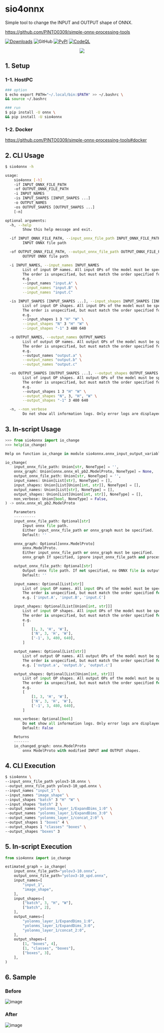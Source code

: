 # sio4onnx
Simple tool to change the INPUT and OUTPUT shape of ONNX.

https://github.com/PINTO0309/simple-onnx-processing-tools

[![Downloads](https://static.pepy.tech/personalized-badge/sio4onnx?period=total&units=none&left_color=grey&right_color=brightgreen&left_text=Downloads)](https://pepy.tech/project/sio4onnx) ![GitHub](https://img.shields.io/github/license/PINTO0309/sio4onnx?color=2BAF2B) [![PyPI](https://img.shields.io/pypi/v/sio4onnx?color=2BAF2B)](https://pypi.org/project/sio4onnx/) [![CodeQL](https://github.com/PINTO0309/sio4onnx/workflows/CodeQL/badge.svg)](https://github.com/PINTO0309/sio4onnx/actions?query=workflow%3ACodeQL)

<p align="center">
  <img src="https://user-images.githubusercontent.com/33194443/178511831-14c1e72c-7816-47ea-9c13-27426066cd51.png" />
</p>

## 1. Setup
### 1-1. HostPC
```bash
### option
$ echo export PATH="~/.local/bin:$PATH" >> ~/.bashrc \
&& source ~/.bashrc

### run
$ pip install -U onnx \
&& pip install -U sio4onnx
```
### 1-2. Docker
https://github.com/PINTO0309/simple-onnx-processing-tools#docker

## 2. CLI Usage
```bash
$ sio4onnx -h

usage:
    sio4onnx [-h]
    -if INPUT_ONNX_FILE_PATH
    -of OUTPUT_ONNX_FILE_PATH
    -i INPUT_NAMES
    -is INPUT_SHAPES [INPUT_SHAPES ...]
    -o OUTPUT_NAMES
    -os OUTPUT_SHAPES [OUTPUT_SHAPES ...]
    [-n]

optional arguments:
  -h, --help
        Show this help message and exit.

  -if INPUT_ONNX_FILE_PATH, --input_onnx_file_path INPUT_ONNX_FILE_PATH
        INPUT ONNX file path

  -of OUTPUT_ONNX_FILE_PATH, --output_onnx_file_path OUTPUT_ONNX_FILE_PATH
        OUTPUT ONNX file path

  -i INPUT_NAMES, --input_names INPUT_NAMES
        List of input OP names. All input OPs of the model must be specified.
        The order is unspecified, but must match the order specified for input_shapes.
        e.g.
        --input_names "input.A" \
        --input_names "input.B" \
        --input_names "input.C"

  -is INPUT_SHAPES [INPUT_SHAPES ...], --input_shapes INPUT_SHAPES [INPUT_SHAPES ...]
        List of input OP shapes. All input OPs of the model must be specified.
        The order is unspecified, but must match the order specified for input_names.
        e.g.
        --input_shapes 1 3 "H" "W" \
        --input_shapes "N" 3 "H" "W" \
        --input_shapes "-1" 3 480 640

  -o OUTPUT_NAMES, --output_names OUTPUT_NAMES
        List of output OP names. All output OPs of the model must be specified.
        The order is unspecified, but must match the order specified for output_shapes.
        e.g.
        --output_names "output.a" \
        --output_names "output.b" \
        --output_names "output.c"

  -os OUTPUT_SHAPES [OUTPUT_SHAPES ...], --output_shapes OUTPUT_SHAPES [OUTPUT_SHAPES ...]
        List of input OP shapes. All output OPs of the model must be specified.
        The order is unspecified, but must match the order specified for output_shapes.
        e.g.
        --output_shapes 1 3 "H" "W" \
        --output_shapes "N", 3, "H", "W" \
        --output_shapes "-1" 3 480 640

  -n, --non_verbose
        Do not show all information logs. Only error logs are displayed.
```

## 3. In-script Usage
```python
>>> from sio4onnx import io_change
>>> help(io_change)

Help on function io_change in module sio4onnx.onnx_input_output_variable_changer:

io_change(
    input_onnx_file_path: Union[str, NoneType] = '',
    onnx_graph: Union[onnx.onnx_ml_pb2.ModelProto, NoneType] = None,
    output_onnx_file_path: Union[str, NoneType] = '',
    input_names: Union[List[str], NoneType] = [],
    input_shapes: Union[List[Union[int, str]], NoneType] = [],
    output_names: Union[List[str], NoneType] = [],
    output_shapes: Union[List[Union[int, str]], NoneType] = [],
    non_verbose: Union[bool, NoneType] = False,
) -> onnx.onnx_ml_pb2.ModelProto

    Parameters
    ----------
    input_onnx_file_path: Optional[str]
        Input onnx file path.
        Either input_onnx_file_path or onnx_graph must be specified.
        Default: ''

    onnx_graph: Optional[onnx.ModelProto]
        onnx.ModelProto.
        Either input_onnx_file_path or onnx_graph must be specified.
        onnx_graph If specified, ignore input_onnx_file_path and process onnx_graph.

    output_onnx_file_path: Optional[str]
        Output onnx file path. If not specified, no ONNX file is output.
        Default: ''

    input_names: Optional[List[str]]
        List of input OP names. All input OPs of the model must be specified.
        The order is unspecified, but must match the order specified for input_shapes.
        e.g. ['input.A', 'input.B', 'input.C']

    input_shapes: Optional[List[Union[int, str]]]
        List of input OP shapes. All input OPs of the model must be specified.
        The order is unspecified, but must match the order specified for input_names.
        e.g.
        [
            [1, 3, 'H', 'W'],
            ['N', 3, 'H', 'W'],
            ['-1', 3, 480, 640],
        ]

    output_names: Optional[List[str]]
        List of output OP names. All output OPs of the model must be specified.
        The order is unspecified, but must match the order specified for output_shapes.
        e.g. ['output.a', 'output.b', 'output.c']

    output_shapes: Optional[List[Union[int, str]]]
        List of input OP shapes. All output OPs of the model must be specified.
        The order is unspecified, but must match the order specified for output_shapes.
        e.g.
        [
            [1, 3, 'H', 'W'],
            ['N', 3, 'H', 'W'],
            ['-1', 3, 480, 640],
        ]

    non_verbose: Optional[bool]
        Do not show all information logs. Only error logs are displayed.
        Default: False

    Returns
    -------
    io_changed_graph: onnx.ModelProto
        onnx ModelProto with modified INPUT and OUTPUT shapes.
```

## 4. CLI Execution
```bash
$ sio4onnx \
--input_onnx_file_path yolov3-10.onnx \
--output_onnx_file_path yolov3-10_upd.onnx \
--input_names "input_1" \
--input_names "image_shape" \
--input_shapes "batch" 3 "H" "W" \
--input_shapes "batch" 2 \
--output_names "yolonms_layer_1/ExpandDims_1:0" \
--output_names "yolonms_layer_1/ExpandDims_3:0" \
--output_names "yolonms_layer_1/concat_2:0" \
--output_shapes 1 "boxes" 4 \
--output_shapes 1 "classes" "boxes" \
--output_shapes "boxes" 3
```

## 5. In-script Execution
```python
from sio4onnx import io_change

estimated_graph = io_change(
    input_onnx_file_path="yolov3-10.onnx",
    output_onnx_file_path="yolov3-10_upd.onnx",
    input_names=[
        "input_1",
        "image_shape",
    ],
    input_shapes=[
        ["batch", 3, "H", "W"],
        ["batch", 2],
    ],
    output_names=[
        "yolonms_layer_1/ExpandDims_1:0",
        "yolonms_layer_1/ExpandDims_3:0",
        "yolonms_layer_1/concat_2:0",
    ],
    output_shapes=[
        [1, "boxes", 4],
        [1, "classes", "boxes"],
        ["boxes", 3],
    ],
)
```
## 6. Sample
### Before
![image](https://user-images.githubusercontent.com/33194443/178515405-42d2bd01-f5fa-41be-95e3-3a229b0c8ae9.png)
### After
![image](https://user-images.githubusercontent.com/33194443/178515314-ecbf7f85-5c1d-4626-ac8b-3558432f6e9b.png)
